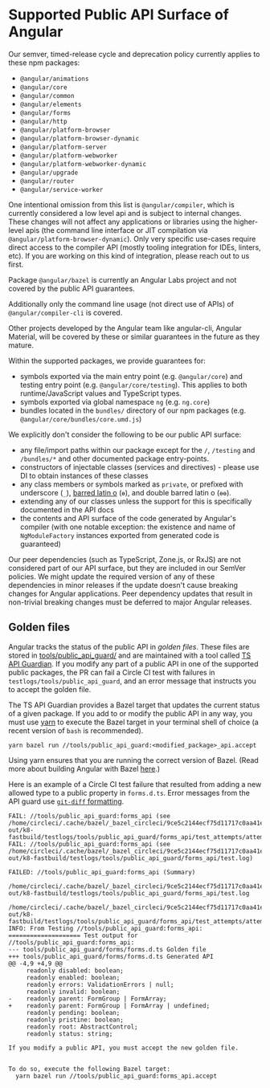 # Supported Public API Surface of Angular

Our semver, timed-release cycle and deprecation policy currently applies to these npm packages:

- `@angular/animations`
- `@angular/core`
- `@angular/common`
- `@angular/elements`
- `@angular/forms`
- `@angular/http`
- `@angular/platform-browser`
- `@angular/platform-browser-dynamic`
- `@angular/platform-server`
- `@angular/platform-webworker`
- `@angular/platform-webworker-dynamic`
- `@angular/upgrade`
- `@angular/router`
- `@angular/service-worker`


One intentional omission from this list is `@angular/compiler`, which is currently considered a low level api and is subject to internal changes. These changes will not affect any applications or libraries using the higher-level apis (the command line interface or JIT compilation via `@angular/platform-browser-dynamic`). Only very specific use-cases require direct access to the compiler API (mostly tooling integration for IDEs, linters, etc). If you are working on this kind of integration, please reach out to us first.

Package `@angular/bazel` is currently an Angular Labs project and not covered by the public API guarantees.

Additionally only the command line usage (not direct use of APIs) of `@angular/compiler-cli` is covered.

Other projects developed by the Angular team like angular-cli, Angular Material, will be covered by these or similar guarantees in the future as they mature.

Within the supported packages, we provide guarantees for:

- symbols exported via the main entry point (e.g. `@angular/core`) and testing entry point (e.g. `@angular/core/testing`). This applies to both runtime/JavaScript values and TypeScript types.
- symbols exported via global namespace `ng` (e.g. `ng.core`)
- bundles located in the `bundles/` directory of our npm packages (e.g. `@angular/core/bundles/core.umd.js`)


We explicitly don't consider the following to be our public API surface:

- any file/import paths within our package except for the `/`, `/testing` and `/bundles/*` and other documented package entry-points.
- constructors of injectable classes (services and directives) - please use DI to obtain instances of these classes
- any class members or symbols marked as `private`, or prefixed with underscore (`_`), [barred latin o](https://en.wikipedia.org/wiki/%C6%9F) (`ɵ`), and  double barred latin o (`ɵɵ`).
- extending any of our classes unless the support for this is specifically documented in the API docs
- the contents and API surface of the code generated by Angular's compiler (with one notable exception: the existence and name of `NgModuleFactory` instances exported from generated code is guaranteed)


Our peer dependencies (such as TypeScript, Zone.js, or RxJS) are not considered part of our API surface, but they are included in our SemVer policies. We might update the required version of any of these dependencies in minor releases if the update doesn't cause breaking changes for Angular applications. Peer dependency updates that result in non-trivial breaking changes must be deferred to major Angular releases.

<a name="golden-files"></a>

## Golden files

Angular tracks the status of the public API in *golden files*. These files are stored in [tools/public_api_guard/](../tools/public_api_guard) and are maintained with a tool called [TS API Guardian](https://www.npmjs.com/package/ts-api-guardian). If you modify any part of a public API in one of the supported public packages, the PR can fail a Circle CI test with failures in `testlogs/tools/public_api_guard`, and an error message that instructs you to accept the golden file.

The TS API Guardian provides a Bazel target that updates the current status of a given package. If you add to or modify the public API in any way, you must use [yarn](https://yarnpkg.com/) to execute the Bazel target in your terminal shell of choice (a recent version of `bash` is recommended).

```shell
yarn bazel run //tools/public_api_guard:<modified_package>_api.accept
```

Using yarn ensures that you are running the correct version of Bazel.
(Read more about building Angular with Bazel [here](./BAZEL.md).)

Here is an example of a Circle CI test failure that resulted from adding a new allowed type to a public property in `forms.d.ts`. Error messages from the API guard use [`git-diff` formatting](https://git-scm.com/docs/git-diff#_combined_diff_format).

```
FAIL: //tools/public_api_guard:forms_api (see /home/circleci/.cache/bazel/_bazel_circleci/9ce5c2144ecf75d11717c0aa41e45a8d/execroot/angular/bazel-out/k8-fastbuild/testlogs/tools/public_api_guard/forms_api/test_attempts/attempt_1.log)
FAIL: //tools/public_api_guard:forms_api (see /home/circleci/.cache/bazel/_bazel_circleci/9ce5c2144ecf75d11717c0aa41e45a8d/execroot/angular/bazel-out/k8-fastbuild/testlogs/tools/public_api_guard/forms_api/test.log)

FAILED: //tools/public_api_guard:forms_api (Summary)
      /home/circleci/.cache/bazel/_bazel_circleci/9ce5c2144ecf75d11717c0aa41e45a8d/execroot/angular/bazel-out/k8-fastbuild/testlogs/tools/public_api_guard/forms_api/test.log
      /home/circleci/.cache/bazel/_bazel_circleci/9ce5c2144ecf75d11717c0aa41e45a8d/execroot/angular/bazel-out/k8-fastbuild/testlogs/tools/public_api_guard/forms_api/test_attempts/attempt_1.log
INFO: From Testing //tools/public_api_guard:forms_api:
==================== Test output for //tools/public_api_guard:forms_api:
--- tools/public_api_guard/forms/forms.d.ts	Golden file
+++ tools/public_api_guard/forms/forms.d.ts	Generated API
@@ -4,9 +4,9 @@
     readonly disabled: boolean;
     readonly enabled: boolean;
     readonly errors: ValidationErrors | null;
     readonly invalid: boolean;
-    readonly parent: FormGroup | FormArray;
+    readonly parent: FormGroup | FormArray | undefined;
     readonly pending: boolean;
     readonly pristine: boolean;
     readonly root: AbstractControl;
     readonly status: string;

If you modify a public API, you must accept the new golden file.


To do so, execute the following Bazel target:
  yarn bazel run //tools/public_api_guard:forms_api.accept
```
